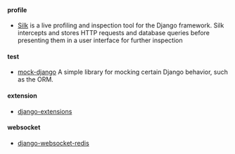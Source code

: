 #### profile
+ [Silk][1] is a live profiling and inspection tool for the Django framework. Silk intercepts and stores HTTP requests and database queries before presenting them in a user interface for further inspection  

#### test
+ [mock-django][2] A simple library for mocking certain Django behavior, such as the ORM.


#### extension
+ [django-extensions][3]

#### websocket
+ [django-websocket-redis][4]


[1]: https://github.com/django-silk/silk
[2]: https://github.com/dcramer/mock-django
[3]: http://django-extensions.readthedocs.io/
[4]: https://github.com/jrief/django-websocket-redis
